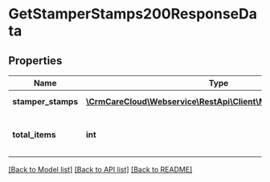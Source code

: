 # GetStamperStamps200ResponseData

## Properties
Name | Type | Description | Notes
------------ | ------------- | ------------- | -------------
**stamper_stamps** | [**\CrmCareCloud\Webservice\RestApi\Client\Model\StamperStamp[]**](StamperStamp.md) | List of stamps. | [optional] 
**total_items** | **int** | The number of all found stamps. | [optional] 

[[Back to Model list]](../../README.md#documentation-for-models) [[Back to API list]](../../README.md#documentation-for-api-endpoints) [[Back to README]](../../README.md)

